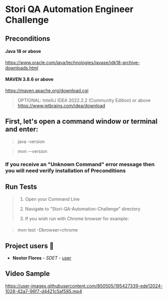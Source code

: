# Stori QA Automation Engineer Challenge

## Preconditions

#### Java 18 or above
https://www.oracle.com/java/technologies/javase/jdk18-archive-downloads.html
#### MAVEN 3.8.6 or above
https://maven.apache.org/download.cgi

> OPTIONAL: IntelliJ IDEA 2022.2.2 (Community Edition) or above
> https://www.jetbrains.com/idea/download
## 

## First, let's open a command window or terminal and enter:
> java -version

> mvn --version

### If you receive an "Unknown Command" error message then you will need verify installation of Preconditions


## Run Tests
> 1. Open your Command Line 
> 
> 2. Navigate to "Stori-QA-Automation-Challenge" directory
> 
> 3. If you wish run with Chrome browser for example: 
####
> mvn test -Dbrowser=chrome
##

## Project users 👥

* **Nestor Flores** - *SDET* - [user](https://github.com/wilux)

## Video Sample


https://user-images.githubusercontent.com/850505/195427339-ede12024-1028-42a7-96f7-d4421c5af585.mp4

